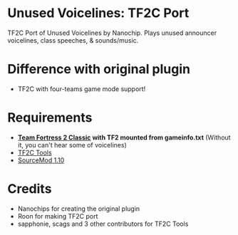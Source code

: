 # Unused Voicelines: TF2C Port
TF2C Port of Unused Voicelines by Nanochip. Plays unused announcer voicelines, class speeches, & sounds/music.

# Difference with original plugin
* TF2C with four-teams game mode support!

# Requirements
* **[Team Fortress 2 Classic](https://tf2classic.com/download) with TF2 mounted from gameinfo.txt** (Without it, you can't hear some of voicelines)
* [TF2C Tools](https://github.com/tf2classic/SM-TF2Classic-Tools)
* [SourceMod 1.10](https://www.sourcemod.net/downloads.php?branch=1.10-dev)

# Credits
* Nanochips for creating the original plugin
* Roon for making TF2C port
* sapphonie, scags and 3 other contributors for TF2C Tools